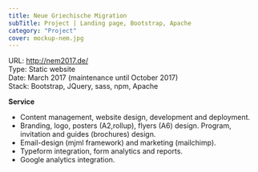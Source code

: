 ```yaml
---
title: Neue Griechische Migration
subTitle: Project | Landing page, Bootstrap, Apache
category: "Project"
cover: mockup-nem.jpg
---
```


URL: http://nem2017.de/  
Type: Static website  
Date: March 2017 (maintenance until October 2017)  
Stack: Bootstrap, JQuery, sass, npm, Apache

**Service**

* Content management, website design, development and deployment.
* Branding, logo, posters (A2,rollup), flyers (A6) design. Program, invitation and guides (brochures) design.
* Email-design (mjml framework) and marketing (mailchimp).
* Typeform integration, form analytics and reports.
* Google analytics integration.
